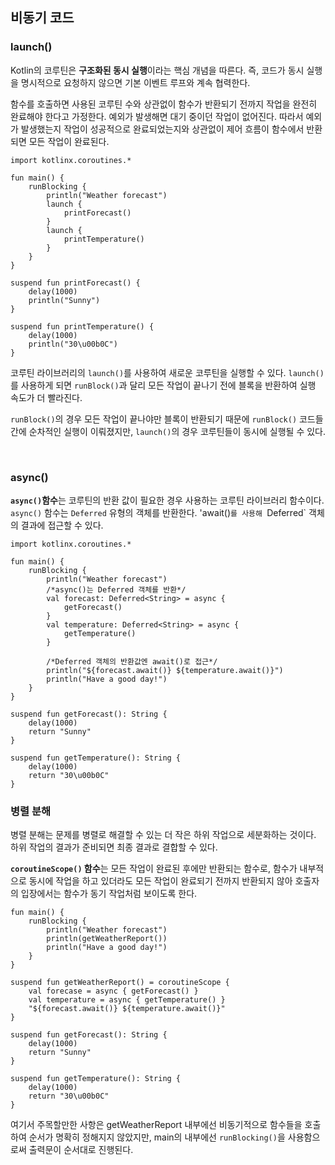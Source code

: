 ## 비동기 코드

### launch()

Kotlin의 코루틴은 **구조화된 동시 실행**이라는 핵심 개념을 따른다. 즉, 코드가 동시 실행을 명시적으로 요청하지 않으면 기본 이벤트 루프와 계속 협력한다. 

함수를 호출하면 사용된 코루틴 수와 상관없이 함수가 반환되기 전까지 작업을 완전히 완료해야 한다고 가정한다. 예외가 발생해면 대기 중이던 작업이 없어진다. 따라서 예외가 발생했는지 작업이 성공적으로 완료되었는지와 상관없이 제어 흐름이 함수에서 반환되면 모든 작업이 완료된다.

```
import kotlinx.coroutines.*

fun main() {
    runBlocking {
        println("Weather forecast")
        launch {
            printForecast()
        }
        launch {
            printTemperature()
        }
    }
}

suspend fun printForecast() {
    delay(1000)
    println("Sunny")
}

suspend fun printTemperature() {
    delay(1000)
    println("30\u00b0C")
}
```

코루틴 라이브러리의 `launch()`를 사용하여 새로운 코루틴을 실행할 수 있다. 
`launch()`를 사용하게 되면 `runBlock()`과 달리 모든 작업이 끝나기 전에 블록을 반환하여 실행 속도가 더 빨라진다.

`runBlock()`의 경우 모든 작업이 끝나야만 블록이 반환되기 때문에 `runBlock()` 코드들간에 순차적인 실행이 이뤄졌지만, `launch()`의 경우 코루틴들이 동시에 실행될 수 있다.

<br>

### async() 

**`async()`함수**는 코루틴의 반환 값이 필요한 경우 사용하는 코루틴 라이브러리 함수이다. `async()` 함수는 `Deferred` 유형의 객체를 반환한다. 'await()`를 사용해 `Deferred` 객체의 결과에 접근할 수 있다.

```
import kotlinx.coroutines.*

fun main() {
    runBlocking {
        println("Weather forecast")
        /*async()는 Deferred 객체를 반환*/
        val forecast: Deferred<String> = async {
            getForecast()
        }
        val temperature: Deferred<String> = async {
            getTemperature()
        }

        /*Deferred 객체의 반환값엔 await()로 접근*/
        println("${forecast.await()} ${temperature.await()}")
        println("Have a good day!")
    }
}

suspend fun getForecast(): String {
    delay(1000)
    return "Sunny"
}

suspend fun getTemperature(): String {
    delay(1000)
    return "30\u00b0C"
}
```

### 병렬 분해

병렬 분해는 문제를 병렬로 해결할 수 있는 더 작은 하위 작업으로 세분화하는 것이다. 하위 작업의 결과가 준비되면 최종 결과로 결합할 수 있다.

**`coroutineScope()` 함수**는 모든 작업이 완료된 후에만 반환되는 함수로, 함수가 내부적으로 동시에 작업을 하고 있더라도 모든 작업이 완료되기 전까지 반환되지 않아 호출자의 입장에서는 함수가 동기 작업처럼 보이도록 한다.

```
fun main() {
    runBlocking {
        println("Weather forecast")
        println(getWeatherReport())
        println("Have a good day!")
    }
}

suspend fun getWeatherReport() = coroutineScope {
    val forecase = async { getForecast() }
    val temperature = async { getTemperature() }
    "${forecast.await()} ${temperature.await()}"
}

suspend fun getForecast(): String {
    delay(1000)
    return "Sunny"
}

suspend fun getTemperature(): String {
    delay(1000)
    return "30\u00b0C"
}
```

여기서 주목할만한 사항은 getWeatherReport 내부에선 비동기적으로 함수들을 호출하여 순서가 명확히 정해지지 않았지만, main의 내부에선 `runBlocking()`을 사용함으로써 출력문이 순서대로 진행된다.



